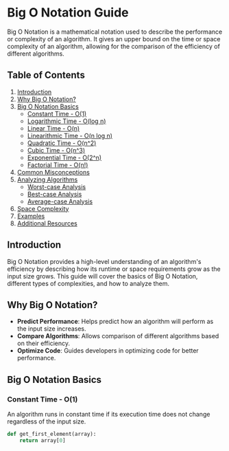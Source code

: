 # Big O Notation Guide

Big O Notation is a mathematical notation used to describe the performance or complexity of an algorithm. It gives an upper bound on the time or space complexity of an algorithm, allowing for the comparison of the efficiency of different algorithms.

## Table of Contents

1. [Introduction](#introduction)
2. [Why Big O Notation?](#why-big-o-notation)
3. [Big O Notation Basics](#big-o-notation-basics)
   - [Constant Time - O(1)](#constant-time---o1)
   - [Logarithmic Time - O(log n)](#logarithmic-time---olog-n)
   - [Linear Time - O(n)](#linear-time---on)
   - [Linearithmic Time - O(n log n)](#linearithmic-time---on-log-n)
   - [Quadratic Time - O(n^2)](#quadratic-time---on2)
   - [Cubic Time - O(n^3)](#cubic-time---on3)
   - [Exponential Time - O(2^n)](#exponential-time---o2n)
   - [Factorial Time - O(n!)](#factorial-time---on)
4. [Common Misconceptions](#common-misconceptions)
5. [Analyzing Algorithms](#analyzing-algorithms)
   - [Worst-case Analysis](#worst-case-analysis)
   - [Best-case Analysis](#best-case-analysis)
   - [Average-case Analysis](#average-case-analysis)
6. [Space Complexity](#space-complexity)
7. [Examples](#examples)
8. [Additional Resources](#additional-resources)

## Introduction

Big O Notation provides a high-level understanding of an algorithm's efficiency by describing how its runtime or space requirements grow as the input size grows. This guide will cover the basics of Big O Notation, different types of complexities, and how to analyze them.

## Why Big O Notation?

- **Predict Performance**: Helps predict how an algorithm will perform as the input size increases.
- **Compare Algorithms**: Allows comparison of different algorithms based on their efficiency.
- **Optimize Code**: Guides developers in optimizing code for better performance.

## Big O Notation Basics

### Constant Time - O(1)

An algorithm runs in constant time if its execution time does not change regardless of the input size.

```python
def get_first_element(array):
    return array[0]
```
